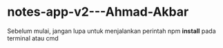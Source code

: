 # notes-app-v2---Ahmad-Akbar
Sebelum mulai, jangan lupa untuk menjalankan perintah npm <b>install</b> pada terminal atau cmd
